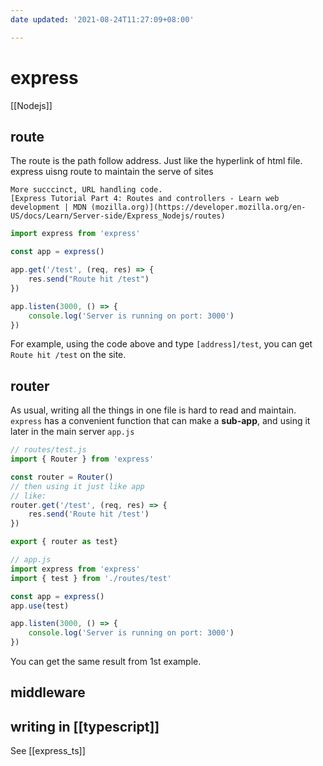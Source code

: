 ```yaml
---
date updated: '2021-08-24T11:27:09+08:00'

---
```


# express

[[Nodejs]]

## route

The route is the path follow address. Just like the hyperlink of html file. express uisng route to maintain the serve of sites
```ad-note
More succcinct, URL handling code.
[Express Tutorial Part 4: Routes and controllers - Learn web development | MDN (mozilla.org)](https://developer.mozilla.org/en-US/docs/Learn/Server-side/Express_Nodejs/routes)
```
```javascript
import express from 'express'

const app = express()

app.get('/test', (req, res) => {
	res.send("Route hit /test")
})

app.listen(3000, () => {
	console.log('Server is running on port: 3000')
})
```

For example, using the code above and type `[address]/test`, you can get `Route hit /test` on the site.

## router

As usual, writing all the things in one file is hard to read and maintain. `express` has a convenient function that can make a **sub-app**, and using it later in the main server `app.js`
```javascript
// routes/test.js
import { Router } from 'express'

const router = Router()
// then using it just like app
// like:
router.get('/test', (req, res) => {
	res.send('Route hit /test')
})

export { router as test}
```
```javascript
// app.js
import express from 'express'
import { test } from './routes/test'

const app = express()
app.use(test)

app.listen(3000, () => {
	console.log('Server is running on port: 3000')
})
```
You can get the same result from 1st example.
## middleware

## writing in [[typescript]]
See [[express_ts]]

